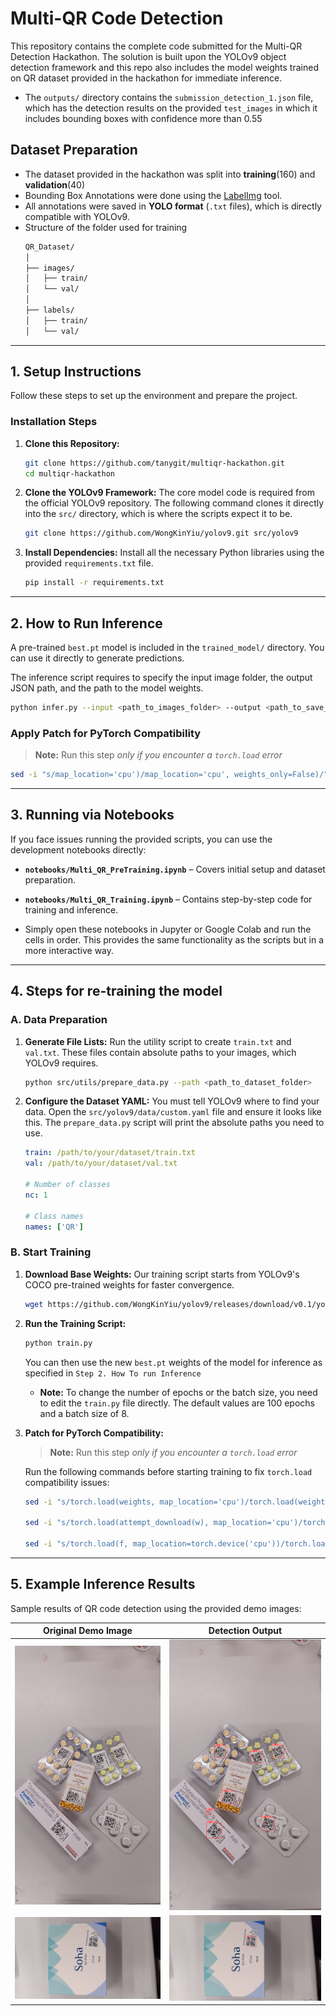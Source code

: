 # Multi-QR Code Detection 

This repository contains the complete code submitted for the Multi-QR Detection Hackathon. The solution is built upon the YOLOv9 object detection framework and this repo also includes the model weights trained on QR dataset provided in the hackathon for immediate inference.

* The `outputs/` directory contains the `submission_detection_1.json` file, which has the detection results on the provided `test_images` in which it includes bounding boxes with confidence more than 0.55
  
## Dataset Preparation

- The dataset provided in the hackathon was split into **training**(160) and **validation**(40) 
- Bounding Box Annotations were done using the [LabelImg](https://pypi.org/project/labelImg/) tool.  
- All annotations were saved in **YOLO format** (`.txt` files), which is directly compatible with YOLOv9.
- Structure of the folder used for training
    ```bash
    QR_Dataset/
    │
    ├── images/
    │   ├── train/     
    │   └── val/        
    │
    ├── labels/  
    │   ├── train/        
    │   └── val/   
    ```
---

## 1. Setup Instructions

Follow these steps to set up the environment and prepare the project.


### Installation Steps

1.  **Clone this Repository:**
    ```bash
    git clone https://github.com/tanygit/multiqr-hackathon.git
    cd multiqr-hackathon
    ```

2.  **Clone the YOLOv9 Framework:**
    The core model code is required from the official YOLOv9 repository. The following command clones it directly into the `src/` directory, which is where the scripts expect it to be.
    ```bash
    git clone https://github.com/WongKinYiu/yolov9.git src/yolov9
    ```

3.  **Install Dependencies:**
    Install all the necessary Python libraries using the provided `requirements.txt` file.
    ```bash
    pip install -r requirements.txt
    ```

---

## 2. How to Run Inference 

A pre-trained `best.pt` model is included in the `trained_model/` directory. You can use it directly to generate predictions.

The inference script requires to specify the input image folder, the output JSON path, and the path to the model weights.

```bash
python infer.py --input <path_to_images_folder> --output <path_to_save_json> --weights <path_to_model.pt>
```

### Apply Patch for PyTorch Compatibility

 > **Note:** Run this step *only if you encounter a `torch.load` error*

```bash
sed -i "s/map_location='cpu')/map_location='cpu', weights_only=False)/" /content/multiqr-hackathon/src/yolov9/models/experimental.py
```
---

## 3. Running via Notebooks 

If you face issues running the provided scripts, you can use the development notebooks directly:

- **`notebooks/Multi_QR_PreTraining.ipynb`** – Covers initial setup and dataset preparation.  
- **`notebooks/Multi_QR_Training.ipynb`** – Contains step-by-step code for training and inference.  

- Simply open these notebooks in Jupyter or Google Colab and run the cells in order. This provides the same functionality as the scripts but in a more interactive way.
---

## 4. Steps for re-training the model

### A. Data Preparation

1.  **Generate File Lists:**
    Run the utility script to create `train.txt` and `val.txt`. These files contain absolute paths to your images, which YOLOv9 requires.
    ```bash
    python src/utils/prepare_data.py --path <path_to_dataset_folder>
    ```

2.  **Configure the Dataset YAML:**
    You must tell YOLOv9 where to find your data. Open the `src/yolov9/data/custom.yaml` file and ensure it looks like this. The `prepare_data.py` script will print the absolute paths you need to use.

    ```yaml
    train: /path/to/your/dataset/train.txt
    val: /path/to/your/dataset/val.txt
    
    # Number of classes
    nc: 1

    # Class names
    names: ['QR']
    ```

### B. Start Training

1.  **Download Base Weights:**
    Our training script starts from YOLOv9's COCO pre-trained weights for faster convergence.
    ```bash
    wget https://github.com/WongKinYiu/yolov9/releases/download/v0.1/yolov9-s.pt -P src/yolov9/
    ```

2.  **Run the Training Script:**
    ```bash
    python train.py
    ```
    You can then use the new `best.pt` weights of the model for inference as specified in `Step 2. How To run Inference`

    - **Note:** To change the number of epochs or the batch size, you need to edit the `train.py` file directly. The default values are 100 epochs and a batch size of 8.
    
4.  **Patch for PyTorch Compatibility:**
   
     > **Note:** Run this step *only if you encounter a `torch.load` error*
   
    Run the following commands before starting training to fix `torch.load` compatibility issues:

    ```bash
    sed -i "s/torch.load(weights, map_location='cpu')/torch.load(weights, map_location='cpu', weights_only=False)/" src/yolov9/train_dual.py

    sed -i "s/torch.load(attempt_download(w), map_location='cpu')/torch.load(attempt_download(w), map_location='cpu', weights_only=False)/" src/yolov9/models/experimental.py

    sed -i "s/torch.load(f, map_location=torch.device('cpu'))/torch.load(f, map_location=torch.device('cpu'), weights_only=False)/" src/yolov9/utils/general.py
    ```
---

## 5. Example Inference Results

Sample results of QR code detection using the provided demo images:

| **Original Demo Image** | **Detection Output** |
|--------------------------|-----------------------|
| <img src="data/demo_images/img203.jpg"> | <img src="data/inference_demo_images/img203.jpg"> |
| ![Demo Input](data/demo_images/img202.jpg) | ![Detection Output](data/inference_demo_images/img202.jpg) |
